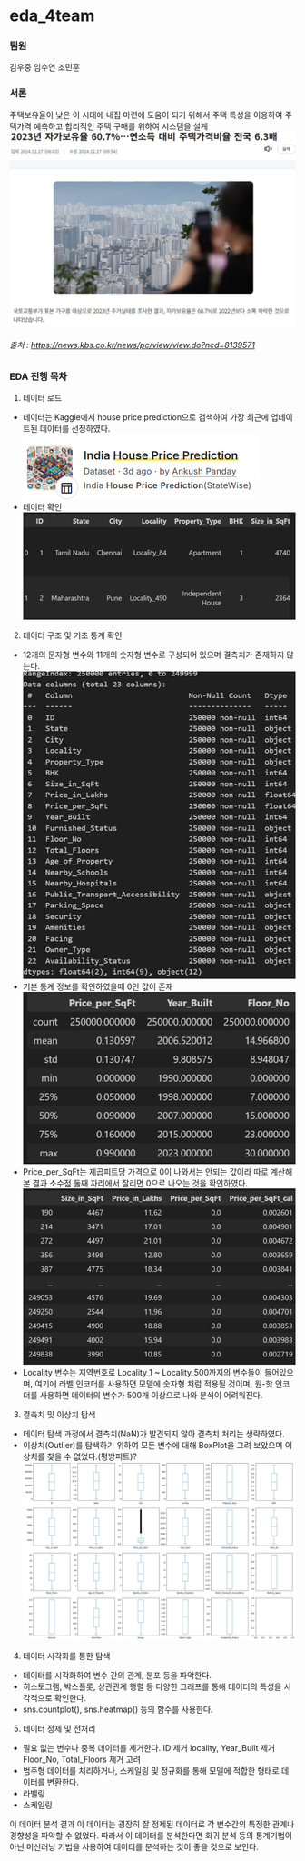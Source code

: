 # eda_4team

### 팀원
김우중
임수연
조민훈

### 서론
주택보유율이 낮은 이 시대에 내집 마련에 도움이 되기 위해서 주택 특성을 이용하여 주택가격 예측하고 합리적인 주택 구매를 위하여 시스템을 설계
![alt text](image.png)
###### 출처 : https://news.kbs.co.kr/news/pc/view/view.do?ncd=8139571



### EDA 진행 목차
1. 데이터 로드
- 데이터는 Kaggle에서 house price prediction으로 검색하여 가장 최근에 업데이트된 데이터를 선정하였다.
![alt text](image-1.png)
- 데이터 확인
![alt text](image-2.png)


2. 데이터 구조 및 기초 통계 확인
- 12개의 문자형 변수와 11개의 숫자형 변수로 구성되어 있으며 결측치가 존재하지 않는다.
![alt text](image-3.png)
- 기본 통계 정보를 확인하였을때 0인 값이 존재
![alt text](image-4.png)
- Price_per_SqFt는 제곱피트당 가격으로 0이 나와서는 안되는 값이라 따로 계산해본 결과 소수점 둘째 자리에서 잘리면 0으로 나오는 것을 확인하였다.
![alt text](image-5.png)
- Locality 변수는 지역번호로 Locality_1 ~ Locality_500까지의 변수들이 들어있으며, 여기에 라벨 인코더를 사용하면 모델에 숫자형 처럼 적용될 것이며,  원-핫 인코더를 사용하면 데이터의 변수가 500개 이상으로 나와 분석이 어려워진다.


3. 결측치 및 이상치 탐색
- 데이터 탐색 과정에서 결측치(NaN)가 발견되지 않아 결측치 처리는 생략하였다.
- 이상치(Outlier)를 탐색하기 위하여 모든 변수에 대해 BoxPlot을 그려 보았으며 이상치를 찾을 수 없었다.(평방피트)?
![alt text](image-6.png)


4. 데이터 시각화를 통한 탐색
- 데이터를 시각화하여 변수 간의 관계, 분포 등을 파악한다.
- 히스토그램, 박스플롯, 상관관계 행렬 등 다양한 그래프를 통해 데이터의 특성을 시각적으로 확인한다.
- sns.countplot(), sns.heatmap() 등의 함수를 사용한다.


5. 데이터 정제 및 전처리
- 필요 없는 변수나 중복 데이터를 제거한다.
ID 제거
locality, Year_Built 제거
Floor_No, Total_Floors 제거 고려
- 범주형 데이터를 처리하거나, 스케일링 및 정규화를 통해 모델에 적합한 형태로 데이터를 변환한다.
- 라벨링
- 스케일링

이 데이터 분석 결과 이 데이터는 굉장히 잘 정제된 데이터로 각 변수간의 특정한 관계나 경향성을 파악할 수 없었다. 따라서 이 데이터를 분석한다면 회귀 분석 등의 통계기법이 아닌 머신러닝 기법을 사용하여 데이터를 분석하는 것이 좋을 것으로 보인다.
